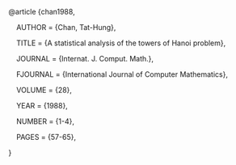 

@article {chan1988,

    AUTHOR = {Chan, Tat-Hung},

    TITLE = {A statistical analysis of the towers of Hanoi problem},

    JOURNAL = {Internat. J. Comput. Math.},

    FJOURNAL = {International Journal of Computer Mathematics},

    VOLUME = {28},

    YEAR = {1988},

    NUMBER = {1-4},

    PAGES = {57-65},

}
